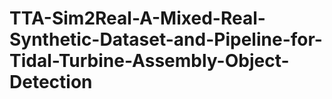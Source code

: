 # TTA-Sim2Real-A-Mixed-Real-Synthetic-Dataset-and-Pipeline-for-Tidal-Turbine-Assembly-Object-Detection